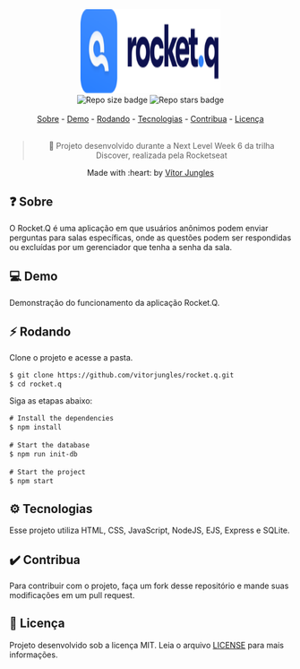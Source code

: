 <div align="center">
  <img src="public/images/logo.svg" width="250" height="150" alt="Rocket.Q" />
  <br>
  <img src="https://img.shields.io/github/repo-size/vitorjungles/rocket.q" alt="Repo size badge" />
  <img src="https://img.shields.io/github/stars/vitorjungles/rocket.q" alt="Repo stars badge">
  <br>
  <br>
  <a href="#-sobre">Sobre</a> -
  <a href="#-demo">Demo</a> -
  <a href="#-rodando">Rodando</a> -
  <a href="#gear-tecnologias">Tecnologias</a> -
  <a href="#heavy_check_mark-contribua">Contribua</a> -
  <a href="#-licença">Licença</a>
  <br>
  <br>

  > :rocket: Projeto desenvolvido durante a Next Level Week 6 da trilha Discover, realizada pela Rocketseat
  
  <p>Made with :heart: by <a href="https://github.com/vitorjungles">Vítor Jungles</a></p>
</div>

## ❓ Sobre

O Rocket.Q é uma aplicação em que usuários anônimos podem enviar perguntas para salas específicas, onde as questões podem ser respondidas ou excluídas por um gerenciador que tenha a senha da sala.

## 💻 Demo

Demonstração do funcionamento da aplicação Rocket.Q.

## ⚡ Rodando

Clone o projeto e acesse a pasta.

```
$ git clone https://github.com/vitorjungles/rocket.q.git
$ cd rocket.q
```

Siga as etapas abaixo:

```
# Install the dependencies
$ npm install

# Start the database
$ npm run init-db

# Start the project
$ npm start
```

## :gear: Tecnologias

Esse projeto utiliza HTML, CSS, JavaScript, NodeJS, EJS, Express e SQLite.

## :heavy_check_mark: Contribua

Para contribuir com o projeto, faça um fork desse repositório e mande suas modificações em um pull request.

## 📝 Licença

Projeto desenvolvido sob a licença MIT. Leia o arquivo [LICENSE](https://github.com/vitorjungles/rocket.q/blob/master/LICENSE) para mais informações.
